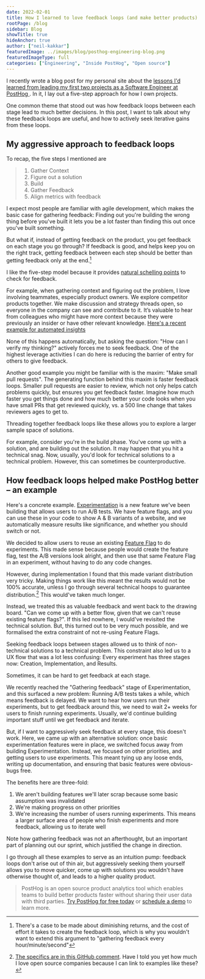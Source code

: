 ```yaml
---
date: 2022-02-01
title: How I learned to love feedback loops (and make better products)
rootPage: /blog
sidebar: Blog
showTitle: true
hideAnchor: true
author: ["neil-kakkar"]
featuredImage: ../images/blog/posthog-engineering-blog.png
featuredImageType: full
categories: ["Engineering", "Inside PostHog", "Open source"]
---
```


I recently wrote a blog post for my personal site about the <a target='_blank' rel="noopener" href='https://neilkakkar.com/How-I-Own-Projects-as-a-Software-Engineer.html'>lessons I'd learned from leading my first two projects as a Software Engineer at PostHog </a>. In it, I lay out a five-step approach for how I own projects.  

One common theme that stood out was how feedback loops between each stage lead to much better decisions. In this post, I want to talk about why these feedback loops are useful, and how to actively seek iterative gains from these loops.

## My aggressive approach to feedback loops

To recap, the five steps I mentioned are

>  1. Gather Context
>  2. Figure out a solution
>  3. Build
>  4. Gather Feedback
>  5. Align metrics with feedback

I expect most people are familiar with agile development, which makes the basic case for gathering feedback: Finding out you're building the wrong thing before you've built it lets you be a lot faster than finding this out once you've built something.

But what if, instead of getting feedback on the product, you get feedback on each stage you go through? If feedback is good, and helps keep you on the right track, getting feedback between each step should be better than getting feedback only at the end.[^1]

[^1]: There's a case to be made about diminishing returns, and the cost of effort it takes to create the feedback loop, which is why you wouldn't want to extend this argument to "gathering feedback every hour/minute/second"

I like the five-step model because it provides [natural schelling points](https://en.wikipedia.org/wiki/Focal_point_(game_theory)) to check for feedback.

For example, when gathering context and figuring out the problem, I love involving teammates, especially product owners. We explore competitor products together. We make discussion and strategy threads open, so everyone in the company can see and contribute to it. It’s valuable to hear from colleagues who might have more context because they were previously an insider or have other relevant knowledge. [Here's a recent example for automated insights](https://github.com/PostHog/posthog/issues/8261)

None of this happens automatically, but asking the question: "How can I verify my thinking?" actively forces me to seek feedback. One of the highest leverage activities I can do here is reducing the barrier of entry for others to give feedback.

Another good example you might be familiar with is the maxim: "Make small pull requests". The generating function behind this maxim is faster feedback loops. Smaller pull requests are easier to review, which not only helps catch problems quickly, but ensures you get feedback faster. Imagine how much faster you get things done and how much better your code looks when you have small PRs that get reviewed quickly, vs. a 500 line change that takes reviewers ages to get to.
 
Threading together feedback loops like these allows you to explore a larger sample space of solutions.

For example, consider you're in the build phase. You've come up with a solution, and are building out the solution. It may happen that you hit a technical snag. Now, usually, you'd look for technical solutions to a technical problem. However, this can sometimes be counterproductive.

## How feedback loops helped make PostHog better – an example

Here's a concrete example. [Experimentation](/docs/user-guides/experimentation) is a new feature we've been building that allows users to run A/B tests. We have feature flags, and you can use these in your code to show A & B variants of a website, and we automatically measure results like significance, and whether you should switch or not.

We decided to allow users to reuse an existing [Feature Flag](/docs/user-guides/feature-flags) to do experiments. This made sense because people would create the feature flag, test the A/B versions look alright, and then use that same Feature Flag in an experiment, without having to do any code changes.

However, during implementation I found that this made variant distribution very tricky. Making things work like this meant the results would not be 100% accurate, unless I go through several technical hoops to guarantee distribution.[^2] This would've taken much longer.

[^2]: [The specifics are in this GitHub comment](https://github.com/PostHog/posthog/issues/7462#issuecomment-987868293). Have I told you yet how much I love open source companies because I can link to examples like these?

Instead, we treated this as valuable feedback and went back to the drawing board. "Can we come up with a better flow, given that we can't reuse existing feature flags?". If this led nowhere, I would've revisited the technical solution. But, this turned out to be very much possible, and we formalised the extra constraint of not re-using Feature Flags.

Seeking feedback loops between stages allowed us to think of non-technical solutions to a technical problem. This constraint also led us to a UX flow that was a lot less confusing: Every experiment has three stages now: Creation, Implementation, and Results.

Sometimes, it can be hard to get feedback at each stage.

We recently reached the "Gathering feedback" stage of Experimentation, and this surfaced a new problem: Running A/B tests takes a while, which means feedback is delayed. We want to hear how users run their experiments, but to get feedback around this, we need to wait 2+ weeks for users to finish running experiments. Usually, we'd continue building important stuff until we get feedback and iterate.

But, if I want to aggressively seek feedback at every stage, this doesn't work. Here, we came up with an alternative solution: once basic experimentation features were in place, we switched focus away from building Experimentation. Instead, we focused on other priorities, and getting users to use experiments. This meant tying up any loose ends, writing up documentation, and ensuring that basic features were obvious-bugs free.

The benefits here are three-fold: 

1. We aren't building features we'll later scrap because some basic assumption was invalidated 
2. We're making progress on other priorities
3. We're increasing the number of users running experiments. This means a larger surface area of people who finish experiments and more feedback, allowing us to iterate well

Note how gathering feedback was not an afterthought, but an important part of planning out our sprint, which justified the change in direction.

I go through all these examples to serve as an intuition pump: feedback loops don't arise out of thin air, but aggressively seeking them yourself allows you to move quicker, come up with solutions you wouldn't have otherwise thought of, and leads to a higher quality product.

> PostHog is an open source product analytics tool which enables teams to build better products faster without sharing their user data with third parties. [Try PostHog for free today](/signup) or [schedule a demo](/book-a-demo) to learn more.
